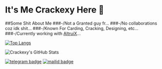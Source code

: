 # It's Me Crackexy Here 🥰

##Some Shit About Me
###-/Not a Granted guy fr...
###-/No collaborations coz idk shit...
###-/Known For Carding, Cracking, Designing, etc...
###-/Currently working with [AltruiX](github.com/AltruiX)...

[![Top Langs](https://github-readme-stats.vercel.app/api/top-langs/?username=crackexy&hide=dockerfile)](https://github.com/Crackexy)

![Crackexy's GitHub Stats](https://github-readme-stats.vercel.app/api?username=Crackexy&show_icons=true&theme=default&hide=stars)

[![telegram badge](https://img.shields.io/badge/@Crackexy-30302f?style=for-the-badge&logo=telegram)](https://t.me/Crackexy)
[![mailid badge](https://img.shields.io/badge/Crackexy-30302f?style=for-the-badge&logo=gmail)](https:mailto:Crackexy@gmail.com)
